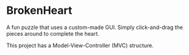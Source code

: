 # BrokenHeart
A fun puzzle that uses a custom-made GUI. 
Simply click-and-drag the pieces around to complete the heart.

This project has a Model-View-Controller (MVC) structure. 
